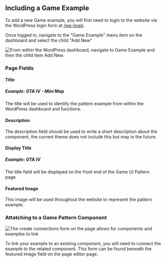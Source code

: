 ## Including a Game Example

To add a new Game example, you will first need to login to the website via the WordPress login form at [/wp-login](/wp-login).

Once logged in, navigate to the "Game Example" menu item on the dashboard and select the child "Add New"

![From within the WordPress dashboard, navigate to Game Example and then the child item Add New.](http://i.imgur.com/17YoNIH.png)

### Page Fields

#### Title

##### Example: GTA IV - Mini Map

The title will be used to identify the pattern example from within the WordPress dashboard and functions.

#### Description

The description field should be used to write a short description about the component, the current theme does not include this but may in the future.

#### Display Title

##### Example: GTA IV

The title field will be displayed on the front end of the Game UI Pattern page.

#### Featured Image

This image will be used throughout the website to represent the pattern example.

### Attatching to a Game Pattern Component

![The create connections form on the page allows for components and examples to link](http://i.imgur.com/B3bs8Zu.png)

To link your example to an existing component, you will need to connect the example to the related component. This form can be found beneath the featured image field on the page editor page.
